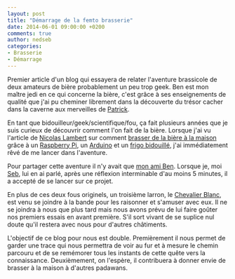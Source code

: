```yaml
---
layout: post
title: "Démarrage de la femto brasserie"
date: 2014-06-01 09:00:00 +0200
comments: true
author: nedseb
categories: 
- Brasserie
- Démarrage
---
```


Premier article d'un blog qui essayera de relater l'aventure brassicole de deux amateurs 
de bière probablement un peu trop geek. Ben est mon maître jedi en ce qui concerne la bière, c'est 
grâce à ses enseignements de qualité que j'ai pu cheminer librement dans la découverte du trésor cacher dans la caverne aux merveilles de [Patrick](http://www.labellemousse.com/).

En tant que bidouilleur/geek/scientifique/fou, ça fait plusieurs années que je suis curieux de découvrir comment l'on fait de la bière. Lorsque j'ai vu l'article de [Nicolas Lambert](https://twitter.com/NicolasLambert) sur comment [brasser de la bière à la maison](http://bidouillesfactory.fr/un-robot-pour-ma-biere-brewpi/) grâce à un [Raspberry Pi](http://www.raspberrypi.org/faqs), un [Arduino](http://arduino.cc/) et un [frigo bidouillé](http://www.brewpi.com/fridge-hacking-guide/), j'ai immédiatement rêvé de me lancer dans l'aventure. 

Pour partager cette aventure il n'y avait que [mon ami Ben](http://fr.wikipedia.org/wiki/Mon_ami_Ben). Lorsque je, moi [Seb](http://fr.wikipedia.org/wiki/Belle_et_S%C3%A9bastien_%28s%C3%A9rie_t%C3%A9l%C3%A9vis%C3%A9e%29), lui en ai parlé, après une réflexion interminable d'au moins 5 minutes, il a accepté de se lancer sur ce projet.

En plus de ces deux fous originels, un troisième larron, le [Chevalier Blanc](http://www.dailymotion.com/video/x3rflp_le-chevalier-blanc-gerard-lanvin-19_fun), est venu se joindre à la bande pour les raisonner et s'amuser avec eux. Il ne se joindra à nous que plus tard mais nous avons prévu de lui faire goûter nos premiers essais en avant première. S'il sort vivant de se suplice nul doute qu'il restera avec nous pour d'autres châtiments.

L'objectif de ce blog pour nous est double. Premièrement il nous permet de garder une trace qui nous permettra de voir au fur et à mesure le chemin parcouru et de se remémorer tous les instants de cette quête vers la connaissance. Deuxièmement, on l'espère, il contribuera à donner envie de brasser à la maison à d'autres padawans. 
